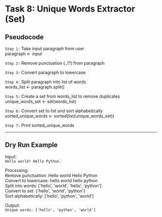 # Task 8: Unique Words Extractor (Set)

## Pseudocode

`Step 1:` Take input paragraph from user  
paragraph <- input  

`Step 2:` Remove punctuation (.,!?) from paragraph  

`Step 3:` Convert paragraph to lowercase  

`Step 4:` Split paragraph into list of words  
words_list <- paragraph.split()  

`Step 5:` Create a set from words_list to remove duplicates  
unique_words_set <- set(words_list)  

`Step 6:` Convert set to list and sort alphabetically  
sorted_unique_words <- sorted(list(unique_words_set))  

`Step 7:` Print sorted_unique_words  

---

## Dry Run Example

Input:  
`Hello world! Hello Python.`

Processing:  
Remove punctuation: Hello world Hello Python  
Convert to lowercase: hello world hello python  
Split into words: ['hello', 'world', 'hello', 'python']  
Convert to set: {'hello', 'world', 'python'}  
Sort alphabetically: ['hello', 'python', 'world']

Output:  
`Unique words: ['hello', 'python', 'world']`
